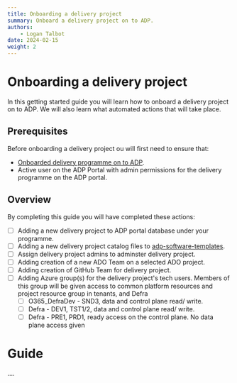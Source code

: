 ```yaml
---
title: Onboarding a delivery project
summary: Onboard a delivery project on to ADP.
authors:
    - Logan Talbot
date: 2024-02-15
weight: 2
---
```

# Onboarding a delivery project

In this getting started guide you will learn how to onboard a delivery project on to ADP. We will also learn what automated actions that will take place.

## Prerequisites

Before onboarding a delivery project ou will first need to ensure that:

- [Onboarded delivery programme on to ADP](onboarding-a-delivery-programme.md).
- Active user on the ADP Portal with admin permissions for the delivery programme on the ADP portal.

## Overview

By completing this guide you will have completed these actions:

- [ ] Adding a new delivery project to ADP portal database under your programme.
- [ ] Adding a new delivery project catalog files to [adp-software-templates](https://github.com/DEFRA/adp-software-templates).
- [ ] Assign delivery project admins to adminster delivery project.
- [ ] Adding creation of a new ADO Team on a selected ADO project.
- [ ] Adding creation of GitHub Team for delivery project.
- [ ] Adding Azure group(s) for the delivery project's tech users. Members of this group will be given access to common platform resources and project resource group in tenants, and Defra
  - [ ] O365_DefraDev  - SND3, data and control plane read/ write.
  - [ ] Defra - DEV1, TST1/2, data and control plane read/ write.
  - [ ] Defra - PRE1, PRD1, ready access on the control plane. No data plane access given

# Guide

....
